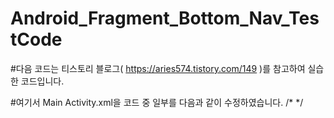 # Android_Fragment_Bottom_Nav_TestCode

#다음 코드는 티스토리 블로그( https://aries574.tistory.com/149 )를 참고하여 실습한 코드입니다.

#여기서 Main Activity.xml을 코드 중 일부를 다음과 같이 수정하였습니다.
/*
    <FrameLayout
        android:layout_width="match_parent"
        android:layout_height="0dp"
        android:layout_weight="1"
        android:id="@+id/containers">
*/


